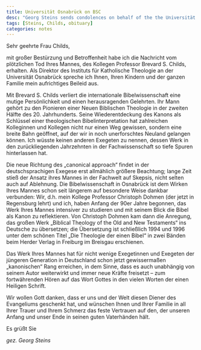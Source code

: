 ```yaml
---
title: Universität Osnabrück on BSC
desc: "Georg Steins sends condolences on behalf of the the Universität Osnabrück, because “wir in Osanbrück viel zu verdanken haben.”"
tags: [Steins, Childs, obituary]
categories: notes
---
```


Sehr geehrte Frau Childs,

mit großer Bestürzung und Betroffenheit habe ich die Nachricht vom
plötzlichen Tod Ihres Mannes, des Kollegen Professor Brevard S. Childs,
erhalten. Als Direktor des Instituts für Katholische Theologie an der
Universität Osnabrück spreche ich Ihnen, Ihren Kindern und der ganzen
Familie mein aufrichtiges Beileid aus.

Mit Brevard S. Childs verliert die internationale Bibelwissenschaft eine
mutige Persönlichkeit und einen herausragenden Gelehrten. Ihr Mann
gehört zu den Pionieren einer Neuen Biblischen Theologie in der zweiten
Hälfte des 20. Jahrhunderts. Seine Wiederentdeckung des Kanons als
Schlüssel einer theologischen Bibelinterpretation hat zahlreichen
Kolleginnen und Kollegen nicht nur einen Weg gewissen, sondern eine
breite Bahn geöffnet, auf der wir in noch unerforschtes Neuland gelangen
können. Ich wüsste keinen anderen Exegeten zu nennen, dessen Werk in den
zurückliegenden Jahrzehnten in der Fachwissenschaft so tiefe Spuren
hinterlassen hat.

Die neue Richtung des „canonical approach“ findet in der
deutschsprachigen Exegese erst allmählich größere Beachtung; lange Zeit
stieß der Ansatz ihres Mannes in der Fachwelt auf Skepsis, nicht selten
auch auf Ablehnung. Die Bibelwissenschaft in Osnabrück ist dem Wirken
Ihres Mannes schon seit längerem auf besondere Weise dankbar verbunden:
Wir, d.h. mein Kollege Professor Christoph Dohmen (der jetzt in
Regensburg lehrt) und ich, haben Anfang der 90er Jahre begonnen, das
Werk Ihres Mannes intensiver zu studieren und mit seinem Blick die Bibel
als Kanon zu reflektieren. Von Christoph Dohmen kam dann die Anregung,
das großen Werk „Biblical Theology of the Old and New Testaments“ ins
Deutsche zu übersetzen; die Übersetzung ist schließlich 1994 und 1996
unter dem schönen Titel „Die Theologie der einen Bibel“ in zwei Bänden
beim Herder Verlag in Freiburg im Breisgau erschienen.

Das Werk Ihres Mannes hat für nicht wenige Exegetinnen und Exegeten der
jüngeren Generation in Deutschland schon jetzt gewissermaßen
„kanonischen“ Rang erreichen, in dem Sinne, dass es auch unabhängig von
seinem Autor weiterwirkt und immer neue Kräfte freisetzt – zum
fortwährenden Hören auf das Wort Gottes in den vielen Worten der einen
Heiligen Schrift.

Wir wollen Gott danken, dass er uns und der Welt diesen Diener des
Evangeliums geschenkt hat, und wünschen Ihnen und Ihrer Familie in all
Ihrer Trauer und Ihrem Schmerz das feste Vertrauen auf den, der unseren
Anfang und unser Ende in seinen guten Vaterhänden hält.

Es grüßt Sie

*gez. Georg Steins*